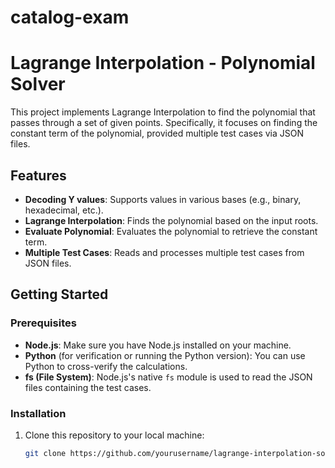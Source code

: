 # catalog-exam

# Lagrange Interpolation - Polynomial Solver

This project implements Lagrange Interpolation to find the polynomial that passes through a set of given points. Specifically, it focuses on finding the constant term of the polynomial, provided multiple test cases via JSON files.

## Features

- **Decoding Y values**: Supports values in various bases (e.g., binary, hexadecimal, etc.).
- **Lagrange Interpolation**: Finds the polynomial based on the input roots.
- **Evaluate Polynomial**: Evaluates the polynomial to retrieve the constant term.
- **Multiple Test Cases**: Reads and processes multiple test cases from JSON files.

## Getting Started

### Prerequisites

- **Node.js**: Make sure you have Node.js installed on your machine.
- **Python** (for verification or running the Python version): You can use Python to cross-verify the calculations.
- **fs (File System)**: Node.js's native `fs` module is used to read the JSON files containing the test cases.

### Installation

1. Clone this repository to your local machine:

   ```bash
   git clone https://github.com/yourusername/lagrange-interpolation-solver.git
